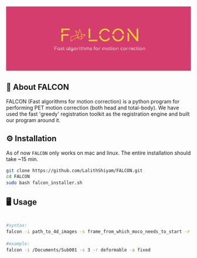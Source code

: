 ![Falcon-logo](Images/Falcon-logo.png)

## 🦅 About FALCON
FALCON (Fast algorithms for motion correction) is a python program for performing PET motion correction (both head and total-body). We have used the fast 'greedy' registration toolkit as the registration engine and built our program around it.

## ⚙️ Installation

As of now ```FALCON``` only works on mac and linux. The entire installation should take ~15 min.
```bash
git clone https://github.com/LalithShiyam/FALCON.git
cd FALCON
sudo bash falcon_installer.sh
```
## 🖥 Usage

```bash

#syntax:
falcon -i path_to_4d_images -s frame_from_which_moco_needs_to_start -r rigid_affine_or_deformable -a fixed_or_rolling 

#example: 
falcon -i /Documents/Sub001 -s 3 -r deformable -a fixed

```
